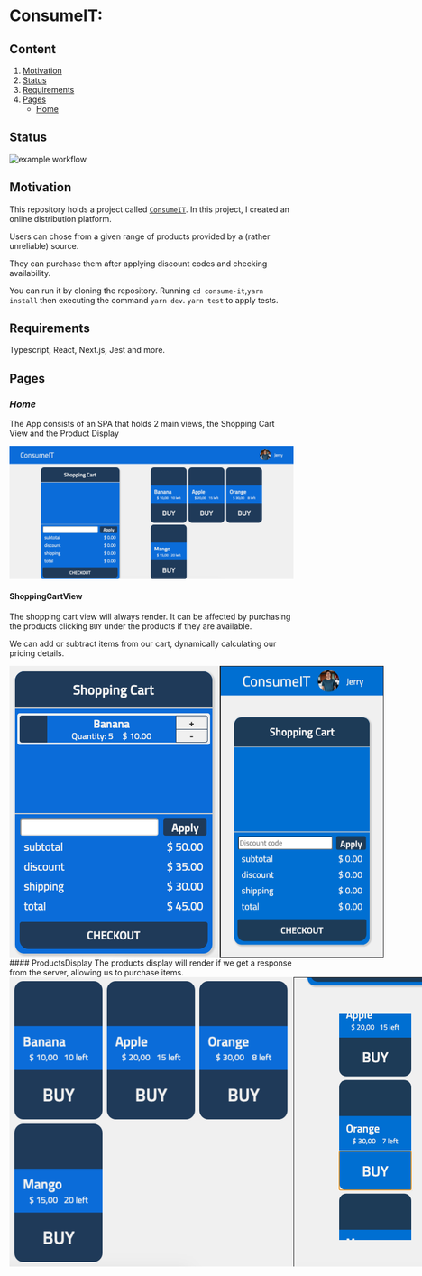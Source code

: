 # ConsumeIT:

## Content

1. [Motivation](#Motivation)
2. [Status](#Status) 
3. [Requirements](#Requirements)
4. [Pages](#Pages)
    - [Home](#Visit)

## Status

![example workflow](https://github.com/vix993/consume-it/actions/workflows/test_on_push.yml/badge.svg)

## Motivation

This repository holds a project called [`ConsumeIT`](https://consume-it.vercel.app/). In this project, I created an online distribution platform.

Users can chose from a given range of products provided by a (rather unreliable) source.

They can purchase them after applying discount codes and checking availability.

You can run it by cloning the repository. Running `cd consume-it`,`yarn install` then executing the command `yarn dev`. `yarn test` to apply tests.

## Requirements

Typescript, React, Next.js, Jest and more.

## Pages
### *Home*
The App consists of an SPA that holds 2 main views, the Shopping Cart View and the Product Display

<img src="./presentation/home-initial-state.png" alt="screenshot of UI"/>

#### ShoppingCartView
The shopping cart view will always render. It can be affected by purchasing the products clicking `BUY` under the products if they are available.

We can add or subtract items from our cart, dynamically calculating our pricing details.

<div style="display: flex; flex-direction: row;">
    <img src="./presentation/shopping-cart.png" alt="screenshot of shopping cart"/>
    <img src="./presentation/cart-mobile.png" alt="screenshot of shopping cart mobile"/>
</div>
#### ProductsDisplay
The products display will render if we get a response from the server, allowing us to purchase items.
<div style="display: flex; flex-direction: row;">
    <img src="./presentation/products-display.png" alt="screenshot of product display"/>
    <img src="./presentation/prod-mobile.png" alt="screenshot of shopping cart mobile"/>
</div>
